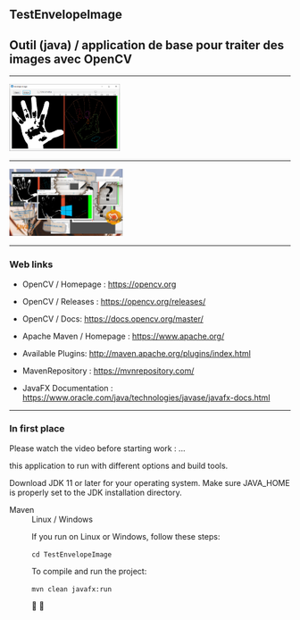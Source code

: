 ## TestEnvelopeImage
## Outil (java) / application de base pour traiter des images avec OpenCV

---

<img src="https://github.com/HERMANN3712/TestEnvelopeImage/blob/master/media/image%20application.png?raw=true" alt="screenshot" height="120"/>

---

<img src="https://github.com/HERMANN3712/TestEnvelopeImage/blob/master/media/copie%20ecran%2001.png?raw=true" alt="screenshot" height="120"/>

---

### Web links

* OpenCV / Homepage : <https://opencv.org>
* OpenCV / Releases : <https://opencv.org/releases/>
* OpenCV / Docs: <https://docs.opencv.org/master/>

* Apache Maven / Homepage : <https://www.apache.org/>
* Available Plugins: <http://maven.apache.org/plugins/index.html>
* MavenRepository  : <https://mvnrepository.com/>

* JavaFX Documentation : <https://www.oracle.com/java/technologies/javase/javafx-docs.html>

---
### In first place

Please watch the video before starting work :
...

this application to run with different options and build tools.

Download JDK 11 or later for your operating system. Make sure JAVA_HOME is properly set to the JDK installation directory.


<dl>
<dt>Maven</dt>
<dd>Linux / Windows<dd>

If you run on Linux or Windows, follow these steps:

```cd TestEnvelopeImage```

To compile and run the project:

```mvn clean javafx:run```

:eyes:
:hamster:
</dl>
